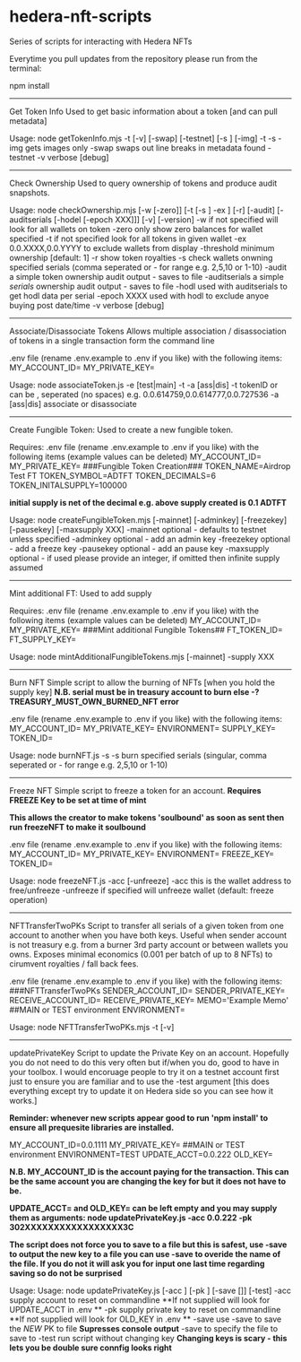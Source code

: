 # hedera-nft-scripts
Series of scripts for interacting with Hedera NFTs

Everytime you pull updates from the repository please run from the terminal:

npm install

----

Get Token Info
Used to get basic information about a token [and can pull metadata]

Usage: node getTokenInfo.mjs -t <token> [-v] [-swap] [-testnet] [-s <serial>] [-img]
       -t <token>
       -s <serial>
       -img    gets images only
       -swap   swaps out line breaks in metadata found
       -testnet
       -v          verbose [debug]

----

Check Ownership
Used to query ownership of tokens and produce audit snapshots.

Usage: node checkOwnership.mjs [-w <wallet> [-zero]] [-t <token> [-s <serials>] -ex <wallet>] [-r] [-audit] [-auditserials [-hodel [-epoch XXX]]] [-v] [-version]
       -w <wallet> if not specified will look for all wallets on token
             -zero  only show zero balances for wallet specified
       -t <token>  if not specified look for all tokens in given wallet
       -ex <wallet> 0.0.XXXX,0.0.YYYY to exclude wallets from display
       -threshold   minimum ownership [default: 1]
       -r          show token royalties
       -s <serials> check wallets onwning specified serials
                    (comma seperated or - for range e.g. 2,5,10 or 1-10)
       -audit      a simple token ownership audit output - saves to file
       -auditserials  a simple *serials* ownership audit output - saves to file
       -hodl       used with auditserials to get hodl data per serial
       -epoch XXXX used with hodl to exclude anyoe buying post date/time
       -v          verbose [debug]

----

Associate/Disassociate Tokens
Allows multiple association / disassociation of tokens in a single transaction form the command line

.env file (rename .env.example to .env if you like) with the following items:
MY_ACCOUNT_ID=
MY_PRIVATE_KEY=

Usage: node associateToken.js -e [test|main] -t <tokenId> -a [ass|dis]
                -t <tokenId> tokenID or can be , seperated (no spaces)
                      e.g. 0.0.614759,0.0.614777,0.0.727536
                -a [ass|dis] associate or disassociate

-----

Create Fungible Token:
Used to create a new fungible token.

Requires:
.env file (rename .env.example to .env if you like) with the following items (example values can be deleted)
MY_ACCOUNT_ID=
MY_PRIVATE_KEY=
###Fungible Token Creation###
TOKEN_NAME=Airdrop Test FT
TOKEN_SYMBOL=ADTFT
TOKEN_DECIMALS=6
TOKEN_INITALSUPPLY=100000

**initial supply is net of the decimal e.g. above supply created is 0.1 ADTFT**

Usage: node createFungibleToken.mjs [-mainnet] [-adminkey] [-freezekey] [-pausekey] [-maxsupply XXX]
       -mainnet         optional - defaults to testnet unless specified
       -adminkey        optional - add an admin key
       -freezekey       optional - add a freeze key
       -pausekey        optional - add an pause key
       -maxsupply       optional - if used please provide an integer, if omitted then infinite supply assumed

----

Mint additional FT:
Used to add supply

Requires:
.env file (rename .env.example to .env if you like) with the following items (example values can be deleted)
MY_ACCOUNT_ID=
MY_PRIVATE_KEY=
###Mint additional Fungible Tokens##
FT_TOKEN_ID=
FT_SUPPLY_KEY=

Usage: node mintAdditionalFungibleTokens.mjs [-mainnet] -supply XXX

----

Burn NFT
Simple script to allow the burning of NFTs [when you hold the supply key]
**N.B. serial must be in treasury account to burn else -? TREASURY_MUST_OWN_BURNED_NFT error**

.env file (rename .env.example to .env if you like) with the following items:
MY_ACCOUNT_ID=
MY_PRIVATE_KEY=
ENVIRONMENT=
SUPPLY_KEY=
TOKEN_ID=

Usage: node burnNFT.js -s <serials>
       -s <serials> burn specified serials
                    (singular, comma seperated or - for range e.g. 2,5,10 or 1-10)

----

Freeze NFT
Simple script to freeze a token for an account.
**Requires FREEZE Key to be set at time of mint**

**This allows the creator to make tokens 'soulbound' as soon as sent then run freezeNFT to make it soulbound**

.env file (rename .env.example to .env if you like) with the following items:
MY_ACCOUNT_ID=
MY_PRIVATE_KEY=
ENVIRONMENT=
FREEZE_KEY=
TOKEN_ID=

Usage: node freezeNFT.js -acc <wallet> [-unfreeze]
           -acc <wallet>  this is the wallet address to free/unfreeze
           -unfreeze      if specified will unfreeze wallet (default: freeze operation)

----

NFTTransferTwoPKs
Script to transfer all serials of a given token from one account to another when you have both keys. Useful when sender account is not treasury e.g. from a burner 3rd party account or between wallets you owns. Exposes minimal economics (0.001 per batch of up to 8 NFTs) to cirumvent royalties / fall back fees.

.env file (rename .env.example to .env if you like) with the following items:
###NFTTransferTwoPKs
SENDER_ACCOUNT_ID=
SENDER_PRIVATE_KEY=
RECEIVE_ACCOUNT_ID=
RECEIVE_PRIVATE_KEY=
MEMO='Example Memo'
##MAIN or TEST environment
ENVIRONMENT=

Usage: node NFTTransferTwoPKs.mjs -t <token> [-v]

----

updatePrivateKey
Script to update the Private Key on an account. Hopefully you do not need to do this very often but if/when you do, good to have in your toolbox. I would encoruage people to try it on a testnet account first just to ensure you are familiar and to use the -test argument [this does everything except try to update it on Hedera side so you can see how it works.]

**Reminder: whenever new scripts appear good to run 'npm install' to ensure all prequesite libraries are installed.**


MY_ACCOUNT_ID=0.0.1111
MY_PRIVATE_KEY=
##MAIN or TEST environment
ENVIRONMENT=TEST
UPDATE_ACCT=0.0.222
OLD_KEY=

**N.B. MY_ACCOUNT_ID is the account paying for the transaction. This can be the same account you are changing the key for but it does not have to be.**

**UPDATE_ACCT= and OLD_KEY= can be left empty and you may supply them as arguments: node updatePrivateKey.js -acc 0.0.222 -pk 302XXXXXXXXXXXXXXXXX3C**

**The script does not force you to save to a file but this is safest, use -save to output the new key to a file you can use -save to overide the name of the file. If you do not it will ask you for input one last time regarding saving so do not be surprised**

Usage: Usage: node updatePrivateKey.js [-acc <account>] [-pk <private key>] [-save [<file-name>]] [-test]
       -acc <account>           supply account to reset on commandline
        **If not supplied will look for UPDATE_ACCT in .env **
       -pk <private key>        supply private key to reset on commandline
        **If not supplied will look for OLD_KEY in .env **
       -save                            use -save to save the *NEW* PK to file
        **Supresses console output**
       -save <filename> to specify the file to save to
       -test                            run script without changing key
        **Changing keys is scary - this lets you be double sure connfig looks right**